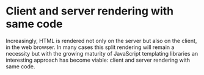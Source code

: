 # Client and server rendering with same code

Increasingly, HTML is rendered not only on the server but also on the client, in the web browser. In many cases this split rendering will remain a necessity but with the growing maturity of JavaScript templating libraries an interesting approach has become viable: client and server rendering with same code.
